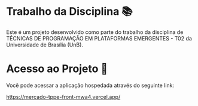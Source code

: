 # Trabalho da Disciplina 📚
Este é um projeto desenvolvido como parte do trabalho da disciplina de TÉCNICAS DE PROGRAMAÇÃO EM PLATAFORMAS EMERGENTES - T02 da Universidade de Brasília (UnB).

# Acesso ao Projeto 🚀
Você pode acessar a aplicação hospedada através do seguinte link:

https://mercado-tppe-front-mwa4.vercel.app/

